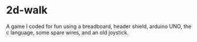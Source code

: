 # 2d-walk
A game I coded for fun using a breadboard, header shield, arduino UNO, the c language, some spare wires, and an old joystick. 
